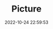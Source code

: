 ---
weight: 1
images:
- /images/edited/98.jpeg
title: Picture
date: 2022-10-24 22:59:53
tags: [luminar neo,work]
---